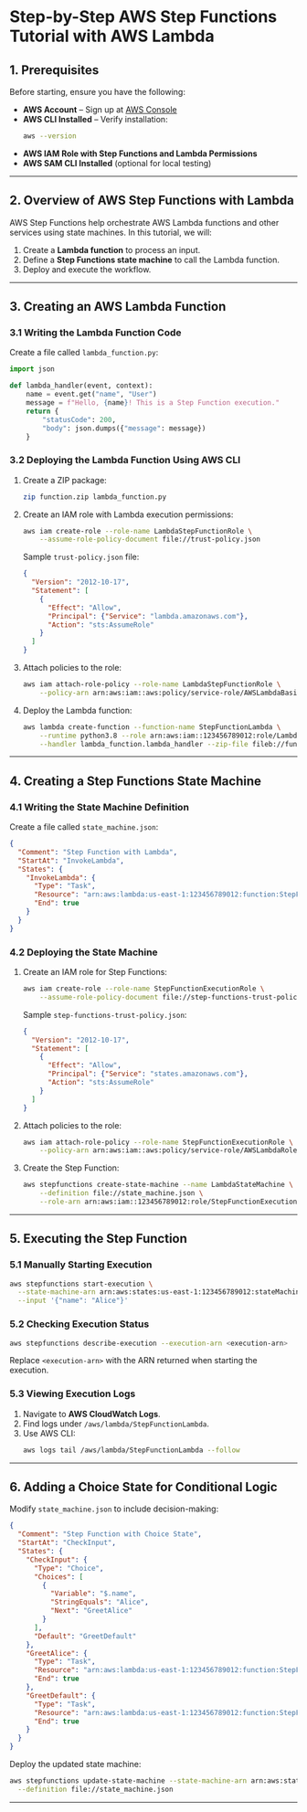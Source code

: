 # **Step-by-Step AWS Step Functions Tutorial with AWS Lambda**

## **1. Prerequisites**
Before starting, ensure you have the following:
- **AWS Account** – Sign up at [AWS Console](https://aws.amazon.com/)
- **AWS CLI Installed** – Verify installation:
  ```bash
  aws --version
  ```
- **AWS IAM Role with Step Functions and Lambda Permissions**
- **AWS SAM CLI Installed** (optional for local testing)

---

## **2. Overview of AWS Step Functions with Lambda**
AWS Step Functions help orchestrate AWS Lambda functions and other services using state machines. In this tutorial, we will:
1. Create a **Lambda function** to process an input.
2. Define a **Step Functions state machine** to call the Lambda function.
3. Deploy and execute the workflow.

---

## **3. Creating an AWS Lambda Function**
### **3.1 Writing the Lambda Function Code**
Create a file called `lambda_function.py`:
```python
import json

def lambda_handler(event, context):
    name = event.get("name", "User")
    message = f"Hello, {name}! This is a Step Function execution."
    return {
        "statusCode": 200,
        "body": json.dumps({"message": message})
    }
```

### **3.2 Deploying the Lambda Function Using AWS CLI**
1. Create a ZIP package:
   ```bash
   zip function.zip lambda_function.py
   ```
2. Create an IAM role with Lambda execution permissions:
   ```bash
   aws iam create-role --role-name LambdaStepFunctionRole \
       --assume-role-policy-document file://trust-policy.json
   ```
   Sample `trust-policy.json` file:
   ```json
   {
     "Version": "2012-10-17",
     "Statement": [
       {
         "Effect": "Allow",
         "Principal": {"Service": "lambda.amazonaws.com"},
         "Action": "sts:AssumeRole"
       }
     ]
   }
   ```
3. Attach policies to the role:
   ```bash
   aws iam attach-role-policy --role-name LambdaStepFunctionRole \
       --policy-arn arn:aws:iam::aws:policy/service-role/AWSLambdaBasicExecutionRole
   ```
4. Deploy the Lambda function:
   ```bash
   aws lambda create-function --function-name StepFunctionLambda \
       --runtime python3.8 --role arn:aws:iam::123456789012:role/LambdaStepFunctionRole \
       --handler lambda_function.lambda_handler --zip-file fileb://function.zip
   ```

---

## **4. Creating a Step Functions State Machine**
### **4.1 Writing the State Machine Definition**
Create a file called `state_machine.json`:
```json
{
  "Comment": "Step Function with Lambda",
  "StartAt": "InvokeLambda",
  "States": {
    "InvokeLambda": {
      "Type": "Task",
      "Resource": "arn:aws:lambda:us-east-1:123456789012:function:StepFunctionLambda",
      "End": true
    }
  }
}
```

### **4.2 Deploying the State Machine**
1. Create an IAM role for Step Functions:
   ```bash
   aws iam create-role --role-name StepFunctionExecutionRole \
       --assume-role-policy-document file://step-functions-trust-policy.json
   ```
   Sample `step-functions-trust-policy.json`:
   ```json
   {
     "Version": "2012-10-17",
     "Statement": [
       {
         "Effect": "Allow",
         "Principal": {"Service": "states.amazonaws.com"},
         "Action": "sts:AssumeRole"
       }
     ]
   }
   ```
2. Attach policies to the role:
   ```bash
   aws iam attach-role-policy --role-name StepFunctionExecutionRole \
       --policy-arn arn:aws:iam::aws:policy/service-role/AWSLambdaRole
   ```
3. Create the Step Function:
   ```bash
   aws stepfunctions create-state-machine --name LambdaStateMachine \
       --definition file://state_machine.json \
       --role-arn arn:aws:iam::123456789012:role/StepFunctionExecutionRole
   ```

---

## **5. Executing the Step Function**
### **5.1 Manually Starting Execution**
```bash
aws stepfunctions start-execution \
  --state-machine-arn arn:aws:states:us-east-1:123456789012:stateMachine:LambdaStateMachine \
  --input '{"name": "Alice"}'
```

### **5.2 Checking Execution Status**
```bash
aws stepfunctions describe-execution --execution-arn <execution-arn>
```
Replace `<execution-arn>` with the ARN returned when starting the execution.

### **5.3 Viewing Execution Logs**
1. Navigate to **AWS CloudWatch Logs**.
2. Find logs under `/aws/lambda/StepFunctionLambda`.
3. Use AWS CLI:
   ```bash
   aws logs tail /aws/lambda/StepFunctionLambda --follow
   ```

---

## **6. Adding a Choice State for Conditional Logic**
Modify `state_machine.json` to include decision-making:
```json
{
  "Comment": "Step Function with Choice State",
  "StartAt": "CheckInput",
  "States": {
    "CheckInput": {
      "Type": "Choice",
      "Choices": [
        {
          "Variable": "$.name",
          "StringEquals": "Alice",
          "Next": "GreetAlice"
        }
      ],
      "Default": "GreetDefault"
    },
    "GreetAlice": {
      "Type": "Task",
      "Resource": "arn:aws:lambda:us-east-1:123456789012:function:StepFunctionLambda",
      "End": true
    },
    "GreetDefault": {
      "Type": "Task",
      "Resource": "arn:aws:lambda:us-east-1:123456789012:function:StepFunctionLambda",
      "End": true
    }
  }
}
```
Deploy the updated state machine:
```bash
aws stepfunctions update-state-machine --state-machine-arn arn:aws:states:us-east-1:123456789012:stateMachine:LambdaStateMachine \
  --definition file://state_machine.json
```

---